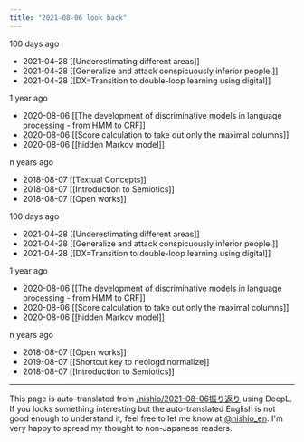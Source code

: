 ```yaml
---
title: "2021-08-06 look back"
---
```


100 days ago
- 2021-04-28  [[Underestimating different areas]]
- 2021-04-28  [[Generalize and attack conspicuously inferior people.]]
- 2021-04-28  [[DX=Transition to double-loop learning using digital]]

1 year ago
- 2020-08-06  [[The development of discriminative models in language processing - from HMM to CRF]]
- 2020-08-06  [[Score calculation to take out only the maximal columns]]
- 2020-08-06  [[hidden Markov model]]

n years ago
- 2018-08-07  [[Textual Concepts]]
- 2018-08-07  [[Introduction to Semiotics]]
- 2018-08-07  [[Open works]]

100 days ago
- 2021-04-28  [[Underestimating different areas]]
- 2021-04-28  [[Generalize and attack conspicuously inferior people.]]
- 2021-04-28  [[DX=Transition to double-loop learning using digital]]

1 year ago
- 2020-08-06  [[The development of discriminative models in language processing - from HMM to CRF]]
- 2020-08-06  [[Score calculation to take out only the maximal columns]]
- 2020-08-06  [[hidden Markov model]]

n years ago
- 2018-08-07  [[Open works]]
- 2019-08-07  [[Shortcut key to neologd.normalize]]
- 2018-08-07  [[Introduction to Semiotics]]

---
This page is auto-translated from [/nishio/2021-08-06振り返り](https://scrapbox.io/nishio/2021-08-06振り返り) using DeepL. If you looks something interesting but the auto-translated English is not good enough to understand it, feel free to let me know at [@nishio_en](https://twitter.com/nishio_en). I'm very happy to spread my thought to non-Japanese readers.